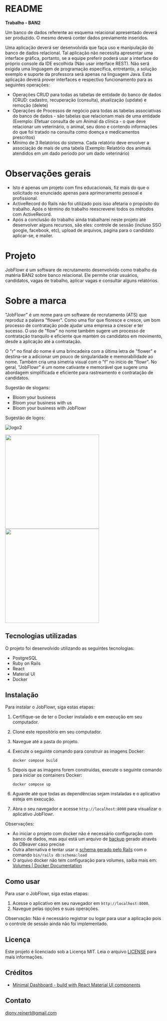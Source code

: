 # README

**Trabalho - BAN2**

Um banco de dados referente ao esquema relacional apresentado deverá ser produzido. O mesmo deverá conter dados previamente inseridos.

Uma aplicação deverá ser desenvolvida que faça uso e manipulação do banco de dados relacional. Tal aplicação não necessita apresentar uma interface gráfica, portanto, se a equipe preferir poderá usar a interface do próprio console da IDE escolhida (Não usar interface REST). Não será exigida uma linguagem de programação específica, entretanto, a solução exemplo e suporte da professora será apenas na linguagem Java. Esta aplicação deverá prover interfaces e respectivo funcionamento para as seguintes operações:

- Operações CRUD para todas as tabelas de entidade do banco de dados (CRUD: cadastro, recuperação (consulta), atualização (update) e remoção (delete)
- Operações de Processos de negócio para todas as tabelas associativas do banco de dados - são tabelas que relacionam mais de uma entidade (Exemplo: Efetuar consulta de um Animal da clínica - o que deve relacionar um veterinário, o animal, seu dono e contendo informações do que foi tratado na consulta como doença e medicamentos prescritos)
- Mínimo de 3 Relatórios do sistema. Cada relatório deve envolver a associação de mais de uma tabela (Exemplo: Relatório dos animais atendidos em um dado período por um dado veterinário)

# Observações gerais
- Isto é apenas um projeto com fins educacionais, fiz mais do que o solicitado no enunciado apenas para aprimoramento pessoal e profissional.
- ActiveRecord do Rails não foi utilizado pois isso afetaria o propósito do trabalho. Após o término do trabalho reescreverei todos os métodos com ActiveRecord.
- Após a conclusão do trabalho ainda trabalharei neste projeto até desenvolver alguns recursos, são eles: controle de sessão (incluso SSO google, facebook, etc), upload de arquivos, página para o candidato aplicar-se, e mailer.

# Projeto

JobFlowr é um software de recrutamento desenvolvido como trabalho da matéria BAN2 sobre banco relacional. Ele permite criar usuários, candidatos, vagas de trabalho,  aplicar vagas e consultar alguns relatórios.

# Sobre a marca

"JobFlowr" é um nome para um software de recrutamento (ATS) que reproduz a palavra "flower". Como uma flor que floresce e cresce, um bom processo de contratação pode ajudar uma empresa a crescer e ter sucesso. O uso de "flow" no nome também sugere um processo de contratação tranquilo e eficiente que mantém os candidatos em movimento, desde a aplicação até a contratação.

O "r" no final do nome é uma brincadeira com a última letra de "flower" e destina-se a adicionar um pouco de singularidade e memorabilidade ao nome. Também cria uma simetria visual com o "f" no início de "flowr". No geral, "JobFlowr" é um nome cativante e memorável que sugere uma abordagem simplificada e eficiente para rastreamento e contratação de candidatos.

Sugestão de slogans:
- Bloom your business
- Bloom your business with us
- Bloom your business with JobFlowr

Sugestão de logos:

![logo2](https://user-images.githubusercontent.com/82746456/235018398-b3a624f3-22da-4467-95c0-48518f2ad43f.png)

<img width="300" src="https://user-images.githubusercontent.com/82746456/235018359-92060c01-f8f0-41a6-893a-bf29987410db.png">

<img width="300" src="https://user-images.githubusercontent.com/82746456/235018264-ff21e335-382a-4130-80e7-962bde9db8b3.png">

## Tecnologias utilizadas

O projeto foi desenvolvido utilizando as seguintes tecnologias:

- PostgreSQL
- Ruby on Rails
- React
- Material UI
- Docker

## Instalação

Para instalar o JobFlowr, siga estas etapas:

1. Certifique-se de ter o Docker instalado e em execução em seu computador.
2. Clone este repositório em seu computador.
3. Navegue até a pasta do projeto.
4. Execute o seguinte comando para construir as imagens Docker:

    ```
    docker compose build
    ```

5. Depois que as imagens forem construídas, execute o seguinte comando para iniciar os containers Docker:

    ```
    docker compose up
    ```

6. Aguarde até que todas as dependências sejam instaladas e o aplicativo esteja em execução.
7. Abra o seu navegador e acesse `http://localhost:8000` para visualizar o aplicativo JobFlowr.

Observações:
- Ao iniciar o projeto com docker não é necessário configuração com banco de dados, mas aqui está um arquivo de [backup](https://drive.google.com/file/d/1GwLOKztQC3Kr9Uy1tezqAZ0wfguuaCEb/view?usp=share_link) gerado através do DBeaver caso precise
- Outra alternativa é tentar usar o [schema gerado pelo Rails](./db/schema.rb) com o comando `bin/rails db:schema:load`
- O arquivo docker não tem configuração para volumes, saiba mais em: [Volumes | Docker Documentation](https://docs.docker.com/storage/volumes/)

## Como usar

Para usar o JobFlowr, siga estas etapas:

1. Acesse o aplicativo em seu navegador em `http://localhost:8000`.
2. Navegue pelas opções e suas operações.

Observação: Não é necessário registrar ou logar para usar a aplicação pois o controle de sessão ainda não foi implementado.

## Licença

Este projeto é licenciado sob a Licença MIT. Leia o arquivo [LICENSE](./LICENSE) para mais informações.

## Créditos
- [Minimal Dashboard - build with React Material UI components](https://github.com/minimal-ui-kit/material-kit-react)

## Contato
djony.reinert@gmail.com
